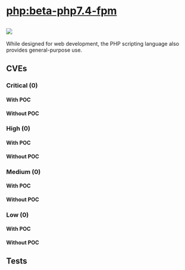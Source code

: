 # [php:beta-php7.4-fpm](https://hub.docker.com/_/php?tab=tags)
![](https://img.shields.io/static/v1?label=tag&message=beta-php7.4-fpm&color=blue)
---
<p>
While designed for web development, the PHP scripting language also provides general-purpose use.
</p>

## CVEs
### Critical (0)
#### With POC

#### Without POC


### High (0)
#### With POC

#### Without POC


### Medium (0)
#### With POC

#### Without POC


### Low (0)
#### With POC

#### Without POC


## Tests
